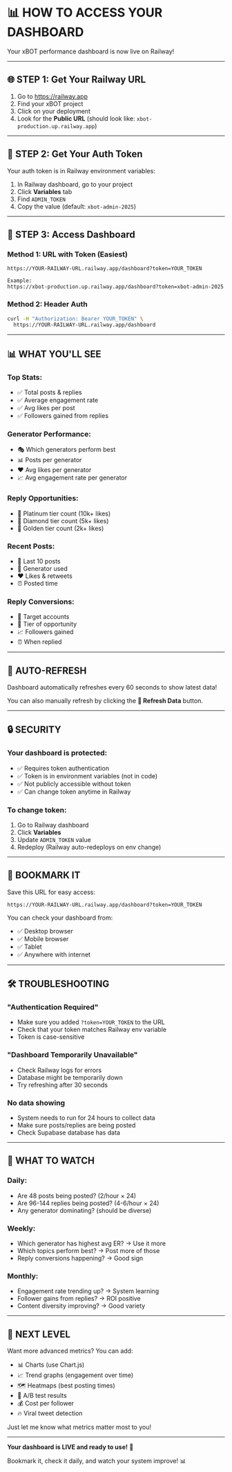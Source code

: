 # 📊 HOW TO ACCESS YOUR DASHBOARD

Your xBOT performance dashboard is now live on Railway!

---

## 🌐 **STEP 1: Get Your Railway URL**

1. Go to https://railway.app
2. Find your xBOT project
3. Click on your deployment
4. Look for the **Public URL** (should look like: `xbot-production.up.railway.app`)

---

## 🔑 **STEP 2: Get Your Auth Token**

Your auth token is in Railway environment variables:

1. In Railway dashboard, go to your project
2. Click **Variables** tab
3. Find `ADMIN_TOKEN`
4. Copy the value (default: `xbot-admin-2025`)

---

## 🚀 **STEP 3: Access Dashboard**

### **Method 1: URL with Token (Easiest)**
```
https://YOUR-RAILWAY-URL.railway.app/dashboard?token=YOUR_TOKEN

Example:
https://xbot-production.up.railway.app/dashboard?token=xbot-admin-2025
```

### **Method 2: Header Auth**
```bash
curl -H "Authorization: Bearer YOUR_TOKEN" \
  https://YOUR-RAILWAY-URL.railway.app/dashboard
```

---

## 📊 **WHAT YOU'LL SEE**

### **Top Stats:**
- ✅ Total posts & replies
- ✅ Average engagement rate
- ✅ Avg likes per post
- ✅ Followers gained from replies

### **Generator Performance:**
- 🎭 Which generators perform best
- 📊 Posts per generator
- ❤️ Avg likes per generator
- 📈 Avg engagement rate per generator

### **Reply Opportunities:**
- 💎 Platinum tier count (10k+ likes)
- 💎 Diamond tier count (5k+ likes)
- 💎 Golden tier count (2k+ likes)

### **Recent Posts:**
- 📝 Last 10 posts
- 🎯 Generator used
- ❤️ Likes & retweets
- ⏰ Posted time

### **Reply Conversions:**
- 🎯 Target accounts
- 💎 Tier of opportunity
- 📈 Followers gained
- ⏰ When replied

---

## 🔄 **AUTO-REFRESH**

Dashboard automatically refreshes every 60 seconds to show latest data!

You can also manually refresh by clicking the **🔄 Refresh Data** button.

---

## 🔒 **SECURITY**

### **Your dashboard is protected:**
- ✅ Requires token authentication
- ✅ Token is in environment variables (not in code)
- ✅ Not publicly accessible without token
- ✅ Can change token anytime in Railway

### **To change token:**
1. Go to Railway dashboard
2. Click **Variables**
3. Update `ADMIN_TOKEN` value
4. Redeploy (Railway auto-redeploys on env change)

---

## 📱 **BOOKMARK IT**

Save this URL for easy access:
```
https://YOUR-RAILWAY-URL.railway.app/dashboard?token=YOUR_TOKEN
```

You can check your dashboard from:
- ✅ Desktop browser
- ✅ Mobile browser
- ✅ Tablet
- ✅ Anywhere with internet

---

## 🛠️ **TROUBLESHOOTING**

### **"Authentication Required"**
- Make sure you added `?token=YOUR_TOKEN` to the URL
- Check that your token matches Railway env variable
- Token is case-sensitive

### **"Dashboard Temporarily Unavailable"**
- Check Railway logs for errors
- Database might be temporarily down
- Try refreshing after 30 seconds

### **No data showing**
- System needs to run for 24 hours to collect data
- Make sure posts/replies are being posted
- Check Supabase database has data

---

## 🎯 **WHAT TO WATCH**

### **Daily:**
- Are 48 posts being posted? (2/hour × 24)
- Are 96-144 replies being posted? (4-6/hour × 24)
- Any generator dominating? (should be diverse)

### **Weekly:**
- Which generator has highest avg ER? → Use it more
- Which topics perform best? → Post more of those
- Reply conversions happening? → Good sign

### **Monthly:**
- Engagement rate trending up? → System learning
- Follower gains from replies? → ROI positive
- Content diversity improving? → Good variety

---

## 🚀 **NEXT LEVEL**

Want more advanced metrics? You can add:
- 📊 Charts (use Chart.js)
- 📈 Trend graphs (engagement over time)
- 🗺️ Heatmaps (best posting times)
- 🎯 A/B test results
- 💰 Cost per follower
- 🔥 Viral tweet detection

Just let me know what metrics matter most to you!

---

**Your dashboard is LIVE and ready to use!** 🎉

Bookmark it, check it daily, and watch your system improve! 📊
